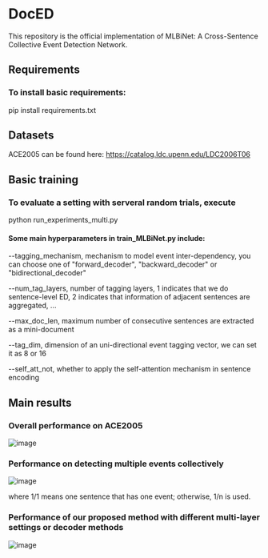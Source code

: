 # DocED
This repository is the official implementation of MLBiNet: A Cross-Sentence Collective Event Detection Network.

## Requirements
### To install basic requirements:
pip install requirements.txt

## Datasets
ACE2005 can be found here: https://catalog.ldc.upenn.edu/LDC2006T06

## Basic training
### To evaluate a setting with serveral random trials, execute
python run_experiments_multi.py

#### Some main hyperparameters in train_MLBiNet.py include:
--tagging_mechanism,   mechanism to model event inter-dependency, you can choose one of "forward_decoder", "backward_decoder" or "bidirectional_decoder"

--num_tag_layers,   number of tagging layers, 1 indicates that we do sentence-level ED, 2 indicates that information of adjacent sentences are aggregated, ...

--max_doc_len,   maximum number of consecutive sentences are extracted as a mini-document

--tag_dim,   dimension of an uni-directional event tagging vector, we can set it as 8 or 16

--self_att_not,   whether to apply the self-attention mechanism in sentence encoding 

## Main results
### Overall performance on ACE2005
![image](https://user-images.githubusercontent.com/32415352/118842889-252e6900-b8fc-11eb-9de8-dba5f82377f4.png)

### Performance on detecting multiple events collectively
![image](https://user-images.githubusercontent.com/32415352/118843522-b9003500-b8fc-11eb-8e3f-759f6d37f98a.png)

where 1/1 means one sentence that has one event; otherwise, 1/n is used.

### Performance of our proposed method with different multi-layer settings or decoder methods
![image](https://user-images.githubusercontent.com/32415352/118843910-11cfcd80-b8fd-11eb-965c-fbcde1319983.png)


